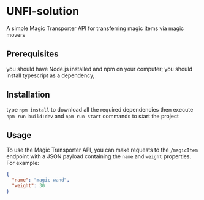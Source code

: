 # UNFI-solution
 A simple Magic Transporter API for transferring magic items via magic movers

## Prerequisites
you should have Node.js installed and npm on your computer;
you should install typescript as a dependency;
## Installation
type ```npm install``` to download all the required dependencies
then execute ```npm run build:dev``` and ```npm run start``` commands to start the project

## Usage
To use the Magic Transporter API, you can make requests to the `/magicItem` endpoint with a JSON payload containing the `name` and `weight` properties. For example:
```json
{
  "name": "magic wand",
  "weight": 30
}
